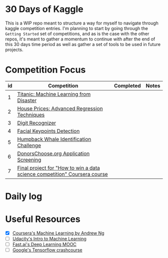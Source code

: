 # 30 Days of Kaggle

This is a WIP repo meant to structure a way for myself to navigate through kaggle competition entries. I'm planning to start by going through the `Getting Started` set of competitions, and as is the case with the other repos, it's meant to gather a momentum to continue with after the end of this 30 days time period as well as gather a set of tools to be used in future projects. 


# Competition Focus

| **id** | **Competition**                                                                                                                                     | **Completed** | **Notes** |
|--------|-----------------------------------------------------------------------------------------------------------------------------------------------------|---------------|-----------|
| 1      | [Titanic: Machine Learning from Disaster](https://www.kaggle.com/c/titanic)                                                                         |               |           |
| 2      | [House Prices: Advanced Regression Techniques](https://www.kaggle.com/c/house-prices-advanced-regression-techniques)                                |               |           |
| 3      | [Digit Recognizer](https://www.kaggle.com/c/digit-recognizer)                                                                                       |               |           |
| 4      | [Facial Keypoints Detection](https://www.kaggle.com/c/facial-keypoints-detection)                                                                   |               |           |
| 5      | [Humpback Whale Identification Challenge](https://www.kaggle.com/c/whale-categorization-playground)                                                 |               |           |
| 6      | [DonorsChoose.org Application Screening](https://www.kaggle.com/c/donorschoose-application-screening)                                               |               |           |
| 7      | [Final project for "How to win a data science competition" Coursera course](https://www.kaggle.com/c/competitive-data-science-predict-future-sales) |               |           |

# Daily log



  
# Useful Resources
* [x] [Coursera's Machine Learning by Andrew Ng](https://www.coursera.org/learn/machine-learning)
* [ ] [Udacity's Intro to Machine Learning](https://classroom.udacity.com/courses/ud120)
* [ ] [Fast.ai's Deep Learning MOOC](http://www.fast.ai/)  
* [ ] [Google's Tensorflow crashcourse](https://developers.google.com/machine-learning/crash-course/prereqs-and-prework)
